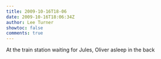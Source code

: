 ```yaml
---
title: 2009-10-16T18-06
date: 2009-10-16T18:06:34Z
author: Lee Turner
showtoc: false
comments: true
---
```


At the train station waiting for Jules, Oliver asleep in the back

